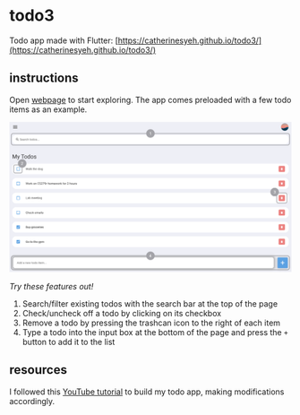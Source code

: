 # todo3
Todo app made with Flutter: [https://catherinesyeh.github.io/todo3/](https://catherinesyeh.github.io/todo3/)

## instructions
Open [webpage](https://catherinesyeh.github.io/todo3/) to start exploring. The app comes preloaded with a few todo items as an example.

![Screenshot of todo app](assets/assets/images/screenshot.png)

*Try these features out!*
1. Search/filter existing todos with the search bar at the top of the page
2. Check/uncheck off a todo by clicking on its checkbox
3. Remove a todo by pressing the trashcan icon to the right of each item
4. Type a todo into the input box at the bottom of the page and press the ```+``` button to add it to the list

## resources
I followed this [YouTube tutorial](https://www.youtube.com/watch?v=K4P5DZ9TRns&ab_channel=PradipDebnath) to build my todo app, making modifications accordingly.
